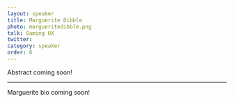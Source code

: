 ```yaml
---
layout: speaker
title: Marguerite Dibble
photo: margueritedibble.png
talk: Gaming UX
twitter:
category: speaker
order: 6
---
```


Abstract coming soon!

---

Marguerite bio coming soon!

